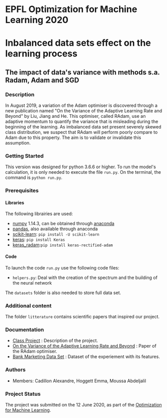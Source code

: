 # EPFL Optimization for Machine Learning 2020
# Inbalanced data sets effect on the learning process
## The impact of data's variance with methods s.a. Radam, Adam and SGD

### Description
In August 2019, a variation of the Adam optimiser is discovered through a new publication named "On the Variance of the Adaptive Learning Rate and Beyond" by Liu, Jiang and He. This optimiser, called RAdam, use an adaptive momentum to quantify the variance that is misleading during the beginning of the learning. As imbalanced data set present severely skewed class distribution, we suspect that RAdam will perform poorly compare to Adam due to this property. The aim is to validate or invalidate this assumption.


### Getting Started
This version was designed for python 3.6.6 or higher. To run the model's calculation, it is only needed to execute the file `run.py`. On the terminal, the command is `python run.py`. 

### Prerequisites

#### Libraries
The following librairies are used:
* [numpy](http://www.numpy.org/) 1.14.3, can be obtained through [anaconda](https://www.anaconda.com/download/)
* [pandas](https://pandas.pydata.org/), also available through anaconda
* [scikit-learn](https://scikit-learn.org/stable/): `pip install -U scikit-learn`
* [keras](https://keras.io/): `pip install Keras`
* [keras_radam](https://pypi.org/project/keras-radam/):`pip install keras-rectified-adam`


#### Code
To launch the code `run.py` use the following code files:
* `helpers.py`: Deal with the creation of the spectrum and the building of the neural network

The `datasets` folder is also needed to store full data set.

### Additional content

The folder `litterature` contains scientific papers that inspired our project.

### Documentation
* [Class Project](https://github.com/epfml/OptML_course/blob/master/labs/mini-project/miniproject_description.pdf) : Description of the project.
* [On the Variance of the Adaptive Learning Rate and Beyond](https://arxiv.org/pdf/1908.03265.pdf) : Paper of the RAdam optimiser.
* [Bank Marketing Data Set](https://archive.ics.uci.edu/ml/datasets/Bank+Marketing) : Dataset of the experiement with its features.

### Authors
* Members: Cadillon Alexandre, Hoggett Emma, Moussa Abdeljalil

### Project Status
The project was submitted on the 12 June 2020, as part of the [Optimization for Machine Learning](https://github.com/epfml/OptML_course).
